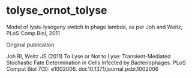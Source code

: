 # tolyse_ornot_tolyse
Model of lysis-lysogeny switch in phage lambda, as per Joh and Weitz, PLoS Comp Biol, 2011

Original publication

Joh RI, Weitz JS (2011) To Lyse or Not to Lyse: Transient-Mediated Stochastic Fate Determination in Cells Infected by Bacteriophages. PLoS Comput Biol 7(3): e1002006. doi:10.1371/journal.pcbi.1002006
